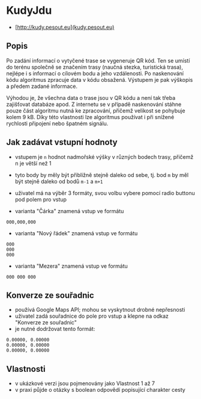 # KudyJdu

- [http://kudy.pesout.eu](kudy.pesout.eu)

## Popis

Po zadání informací o vytyčené trase se vygeneruje QR kód. Ten se umístí do terénu společně se značením trasy (naučná stezka, turistická trasa), nejlépe i s informací o cílovém bodu a jeho vzdálenosti. Po naskenování kódu algoritmus zpracuje data v kódu obsažená. Výstupem je pak výškopis a předem zadané informace.

Výhodou je, že všechna data o trase jsou v QR kódu a není tak třeba zajišťovat databáze apod. Z internetu se v případě naskenování stáhne pouze část algoritmu nutná ke zpracování, přičemž velikost se pohybuje kolem 9 kB. Díky této vlastnosti lze algoritmus používat i při snížené rychlosti připojení nebo špatném signálu.

## Jak zadávat vstupní hodnoty
- vstupem je `n` hodnot nadmořské výšky v různých bodech trasy, přičemž n je větší než 1
- tyto body by měly být přibližně stejně daleko od sebe, tj. bod `m` by měl být stejně daleko od bodů `m-1` a `m+1`
- uživatel má na výběr 3 formáty, svou volbu vybere pomocí radio buttonu pod polem pro vstup


- varianta "Čárka" znamená vstup ve formátu

```
000,000,000
```


- varianta "Nový řádek" znamená vstup ve formátu
```
000
000
000
```


- varianta "Mezera" znamená vstup ve formátu
```
000 000 000
```


## Konverze ze souřadnic
- používá Google Maps API; mohou se vyskytnout drobné nepřesnosti
- uživatel zadá souřadnice do pole pro vstup a klepne na odkaz "Konverze ze souřadnic"
- je nutné dodržovat tento formát:
```
0.00000, 0.00000
0.00000, 0.00000
0.00000, 0.00000
```

## Vlastnosti
- v ukázkové verzi jsou pojmenovány jako Vlastnost 1 až 7
- v praxi půjde o otázky s boolean odpovědí popisující charakter cesty

